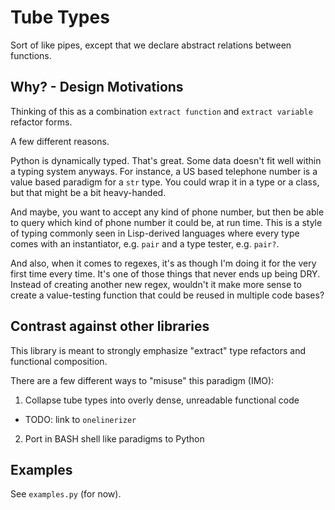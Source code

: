 # Tube Types
Sort of like pipes, except that we declare abstract relations between functions.

## Why? - Design Motivations
Thinking of this as a combination `extract function` and `extract variable` refactor forms.

A few different reasons.

Python is dynamically typed. That's great.
Some data doesn't fit well within a typing system anyways.
For instance, a US based telephone number is a value based paradigm for a `str`
type. You could wrap it in a type or a class, but that might be a bit heavy-handed.

And maybe, you want to accept any kind of phone number, but then be able to query
which kind of phone number it could be, at run time. This is a style of typing
commonly seen in Lisp-derived languages where every type comes with an instantiator,
e.g. `pair` and a type tester, e.g. `pair?`.

And also, when it comes to regexes, it's as though I'm doing it for the very
first time every time. It's one of those things that never ends up being DRY.
Instead of creating another new regex, wouldn't it make more sense to create
a value-testing function that could be reused in multiple code bases?

## Contrast against other libraries
This library is meant to strongly emphasize "extract" type refactors and functional
composition.

There are a few different ways to "misuse" this paradigm (IMO):
1. Collapse tube types into overly dense, unreadable functional code
  - TODO: link to `onelinerizer`
2. Port in BASH shell like paradigms to Python

## Examples
See `examples.py` (for now).
